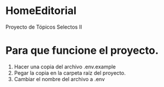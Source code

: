 # HomeEditorial
Proyecto de Tópicos Selectos II

# Para que funcione el proyecto.
1. Hacer una copia del archivo .env.example
2. Pegar la copia en la carpeta raíz del proyecto.
3. Cambiar el nombre del archivo a .env